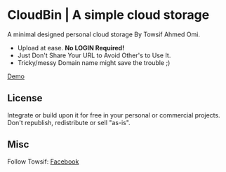 # CloudBin | A simple cloud storage

A minimal designed personal cloud storage By Towsif Ahmed Omi.
* Upload at ease. **No LOGIN Required!**
* Just Don't Share Your URL to Avoid Other's to Use It.
* Tricky/messy Domain name might save the trouble ;)

[Demo](http://www.cloudbin.cf)

## License

Integrate or build upon it for free in your personal or commercial projects. Don't republish, redistribute or sell "as-is".

## Misc

Follow Towsif: [Facebook](http://www.facebook.com/towsif031)